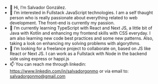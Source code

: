 - 👋 Hi, I’m Salvador González.
- 👀 I’m interested in Fullstack JavaScript technologies. I am a self thaught person who is really passionate about everything related to web development. The front-end is currently my passion.
- 🌱 I’m currently learning TypeScript with React and Next JS, a little bit of Java with Kotlin and enhancing my frontend skills with CSS everyday. I am also learning new code best practices and some new patterns. Also, taking a look on enhancing my solving problems with algorythms.
- 💞️ I’m looking for a freelance project to collaborate on, based on JS like React or Next JS. I can work as a Fullstack with Node in the backend side using express or happi.js
- 📫 You can reach me through linkedin: https://www.linkedin.com/in/salvadorgonmo or via email to: salvadorgonmo@gmail.com

<!---
salvadorgonmo/salvadorgonmo is a ✨ special ✨ repository because its `README.md` (this file) appears on your GitHub profile.
You can click the Preview link to take a look at your changes.
--->
